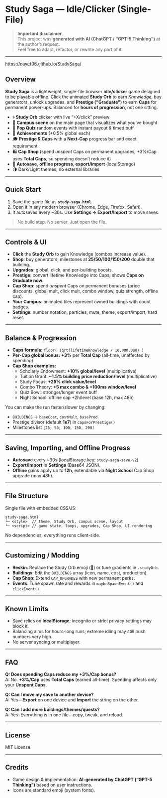 # Study Saga — Idle/Clicker (Single-File)

> **Important disclaimer**  
> This project was **generated with AI (ChatGPT / “GPT-5 Thinking”)** at the author’s request.  
> Feel free to adapt, refactor, or rewrite any part of it.

---

https://nayef06.github.io/StudySaga/

## Overview

**Study Saga** is a lightweight, single-file browser **idle/clicker** game designed to be playable offline. Click the animated **Study Orb** to earn *Knowledge*, buy generators, unlock upgrades, and **Prestige (“Graduate”)** to earn **Caps** for permanent power-ups. Balanced for **hours of progression**, not one sitting.

- 🌀 **Study Orb** clicker with live “+X/click” preview  
- 🏫 **Campus scene** on the main page that visualizes what you’ve bought  
- 🧠 **Pop Quiz** random events with instant payout & timed buff  
- 🏅 **Achievements** (+0.5% global each)  
- 🎓 **Prestige & Caps** with a **Next-Cap** progress bar and exact requirement  
- 🛍️ **Cap Shop** (spend *unspent* Caps on permanent upgrades; +3%/Cap uses **Total Caps**, so spending doesn’t reduce it)  
- 💾 **Autosave**, **offline progress**, **export/import** (localStorage)  
- 🌗 Dark/Light themes; no external libraries

---

## Quick Start

1. Save the game file as **`study-saga.html`**.  
2. Open it in any modern browser (Chrome, Edge, Firefox, Safari).  
3. It autosaves every ~30s. Use **Settings → Export/Import** to move saves.

> No build step. No server. Just open the file.

---

## Controls & UI

- **Click** the **Study Orb** to gain Knowledge (combos increase value).  
- **Shop**: buy generators; milestones at **25/50/100/150/200** double that building.  
- **Upgrades**: global, click, and per-building boosts.  
- **Prestige**: convert lifetime Knowledge into Caps; shows **Caps on Graduate now**.  
- **Cap Shop**: spend *unspent* Caps on permanent bonuses (price discounts, global mult, click mult, combo window, quiz strength, offline cap).  
- **Your Campus**: animated tiles represent owned buildings with count badges.  
- **Settings**: number notation, particles, mute, theme, export/import, hard reset.

---

## Balance & Progression

- **Caps formula:** `floor( sqrt(lifetimeKnowledge / 10,000,000) )`  
- **Per-Cap global bonus:** **+3%** per **Total Cap** (all-time, unaffected by spending)  
- **Cap Shop examples:**
  - Scholarly Endowment: **+10% global/level** (multiplicative)  
  - Tuition Grant: **~1.5% building price reduction/level** (multiplicative)  
  - Study Focus: **+25% click value/level**  
  - Combo Theory: **+5 max combo & +100ms window/level**  
  - Quiz Bowl: stronger/longer event buff  
  - Night School: offline cap +2h/level (base 12h, max 48h)

You can make the run faster/slower by changing:
- `BUILDINGS` → `baseCost`, `costMult`, `baseProd`  
- Prestige divisor (default **1e7**) in `capsForPrestige()`  
- Milestones list `[25, 50, 100, 150, 200]`

---

## Saving, Importing, and Offline Progress

- **Autosave** every ~30s (localStorage key: `study-saga-save-v2`).  
- **Export/Import** in **Settings** (Base64 JSON).  
- **Offline** gains apply up to **12h**, extendable via **Night School** Cap Shop upgrade (max 48h).

---

## File Structure

Single file with embedded CSS/JS:

```
study-saga.html
└─ <style>  // theme, Study Orb, campus scene, layout
└─ <script> // game state, loops, upgrades, Cap Shop, UI rendering
```

No dependencies; everything runs client-side.

---

## Customizing / Modding

- **Reskin**: Replace the Study Orb emoji (📘) or tune gradients in `.studyOrb`.  
- **Buildings**: Edit the `BUILDINGS` array (icon, name, cost, production).  
- **Cap Shop**: Extend `CAP_UPGRADES` with new permanent perks.  
- **Events**: Tune spawn rate and rewards in `maybeSpawnEvent()` and `clickEvent()`.

---

## Known Limits

- Save relies on **localStorage**; incognito or strict privacy settings may block it.  
- Balancing aims for hours-long runs; extreme idling may still push numbers very high.  
- No server syncing or multiplayer.

---

## FAQ

**Q: Does spending Caps reduce my +3%/Cap bonus?**  
A: No. **+3%/Cap** uses **Total Caps** (earned all-time). Spending affects only your **Unspent Caps**.

**Q: Can I move my save to another device?**  
A: Yes—**Export** on one device and **Import** the string on the other.

**Q: Can I add more buildings/themes/quests?**  
A: Yes. Everything is in one file—copy, tweak, and reload.

---

## License

MIT License

---

## Credits

- Game design & implementation: **AI-generated by ChatGPT (“GPT-5 Thinking”)** based on user instructions.  
- Icons are standard emoji (system fonts).
